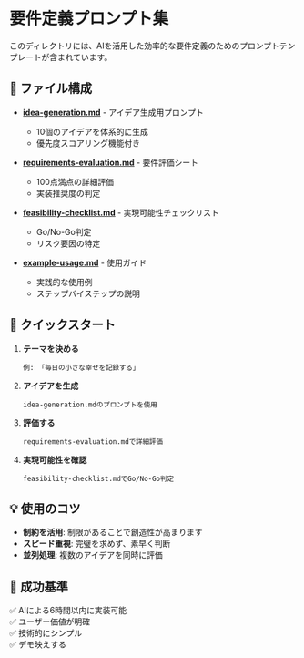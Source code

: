# 要件定義プロンプト集

このディレクトリには、AIを活用した効率的な要件定義のためのプロンプトテンプレートが含まれています。

## 📁 ファイル構成

- **[idea-generation.md](./idea-generation.md)** - アイデア生成用プロンプト
  - 10個のアイデアを体系的に生成
  - 優先度スコアリング機能付き
  
- **[requirements-evaluation.md](./requirements-evaluation.md)** - 要件評価シート
  - 100点満点の詳細評価
  - 実装推奨度の判定
  
- **[feasibility-checklist.md](./feasibility-checklist.md)** - 実現可能性チェックリスト
  - Go/No-Go判定
  - リスク要因の特定
  
- **[example-usage.md](./example-usage.md)** - 使用ガイド
  - 実践的な使用例
  - ステップバイステップの説明

## 🚀 クイックスタート

1. **テーマを決める**
   ```
   例: 「毎日の小さな幸せを記録する」
   ```

2. **アイデアを生成**
   ```
   idea-generation.mdのプロンプトを使用
   ```

3. **評価する**
   ```
   requirements-evaluation.mdで詳細評価
   ```

4. **実現可能性を確認**
   ```
   feasibility-checklist.mdでGo/No-Go判定
   ```

## 💡 使用のコツ

- **制約を活用**: 制限があることで創造性が高まります
- **スピード重視**: 完璧を求めず、素早く判断
- **並列処理**: 複数のアイデアを同時に評価

## 🎯 成功基準

✅ AIによる6時間以内に実装可能  
✅ ユーザー価値が明確  
✅ 技術的にシンプル  
✅ デモ映えする